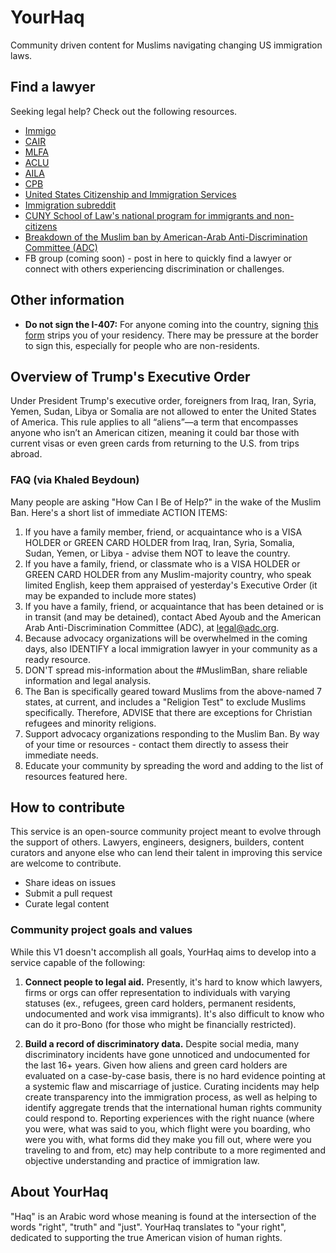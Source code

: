 # YourHaq
Community driven content for Muslims navigating changing US immigration laws.

## Find a lawyer
Seeking legal help? Check out the following resources.

- [Immigo](https://itunes.apple.com/us/app/immigo/id891595380?mt=8)
- [CAIR](https://www.cair.com/)
- [MLFA](https://www.mlfa.org/)
- [ACLU](https://www.aclu.org/)
- [AILA](http://www.aila.org/)
- [CPB](https://www.cbp.gov/)
- [United States Citizenship and Immigration Services](https://www.uscis.gov/)
- [Immigration subreddit](https://www.reddit.com/r/immigration/)
- [CUNY School of Law's national program for immigrants and non-citizens](http://www.law.cuny.edu/academics/clinics/immigration/clear.html)
- [Breakdown of the Muslim ban by American-Arab Anti-Discrimination Committee (ADC)](http://www.adc.org/wp-content/uploads/2017/01/Muslim-Ban-Breakdown-Final.pdf)
- FB group (coming soon) - post in here to quickly find a lawyer or connect with others experiencing discrimination or challenges.

## Other information
- **Do not sign the I-407:** For anyone coming into the country, signing [this form](https://www.uscis.gov/i-407) strips you of your residency. There may be pressure at the border to sign this, especially for people who are non-residents.

## Overview of Trump's Executive Order
Under President Trump's executive order, foreigners from Iraq, Iran, Syria, Yemen, Sudan, Libya or Somalia are not allowed to enter the United States of America. This rule applies to all “aliens”—a term that encompasses anyone who isn’t an American citizen, meaning it could bar those with current visas or even green cards from returning to the U.S. from trips abroad.

### FAQ (via Khaled Beydoun)
Many people are asking "How Can I Be of Help?" in the wake of the Muslim Ban. Here's a short list of immediate ACTION ITEMS:

1. If you have a family member, friend, or acquaintance who is a VISA HOLDER or GREEN CARD HOLDER from Iraq, Iran, Syria, Somalia, Sudan, Yemen, or Libya - advise them NOT to leave the country.
2. If you have a family, friend, or classmate who is a VISA HOLDER or GREEN CARD HOLDER from any Muslim-majority country, who speak limited English, keep them appraised of yesterday's Executive Order (it may be expanded to include more states)
3. If you have a family, friend, or acquaintance that has been detained or is in transit (and may be detained), contact Abed Ayoub and the American Arab Anti-Discrimination Committee (ADC), at legal@adc.org.
4. Because advocacy organizations will be overwhelmed in the coming days, also IDENTIFY a local immigration lawyer in your community as a ready resource.
5. DON'T spread mis-information about the #MuslimBan, share reliable information and legal analysis.
6. The Ban is specifically geared toward Muslims from the above-named 7 states, at current, and includes a "Religion Test" to exclude Muslims specifically. Therefore, ADVISE that there are exceptions for Christian refugees and minority religions.
7. Support advocacy organizations responding to the Muslim Ban. By way of your time or resources - contact them directly to assess their immediate needs.
9. Educate your community by spreading the word and adding to the list of resources featured here.

## How to contribute
This service is an open-source community project meant to evolve through the support of others. Lawyers, engineers, designers, builders, content curators and anyone else who can lend their talent in improving this service are welcome to contribute. 

- Share ideas on issues
- Submit a pull request
- Curate legal content


### Community project goals and values

While this V1 doesn't accomplish all goals, YourHaq aims to develop into a service capable of the following:

1. **Connect people to legal aid.** Presently, it's hard to know which lawyers, firms or orgs can offer representation to individuals with varying statuses (ex., refugees, green card holders, permanent residents, undocumented and work visa immigrants). It's also difficult to know who can do it pro-Bono (for those who might be financially restricted).

2. **Build a record of discriminatory data.** Despite social media, many discriminatory incidents have gone unnoticed and undocumented for the last 16+ years. Given how aliens and green card holders are evaluated on a case-by-case basis, there is no hard evidence pointing at a systemic flaw and miscarriage of justice. Curating incidents may help create transparency into the immigration process, as well as helping to identify aggregate trends that the international human rights community could respond to. Reporting experiences with the right nuance (where you were, what was said to you, which flight were you boarding, who were you with, what forms did they make you fill out, where were you traveling to and from, etc) may help contribute to a more regimented and objective understanding and practice of immigration law.

## About YourHaq
"Haq" is an Arabic word whose meaning is found at the intersection of the words "right", "truth" and "just". YourHaq translates to "your right", dedicated to supporting the true American vision of human rights. 
